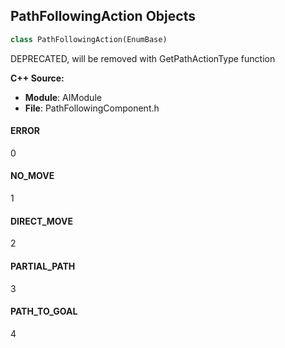 ## PathFollowingAction Objects

```python
class PathFollowingAction(EnumBase)
```

DEPRECATED, will be removed with GetPathActionType function

**C++ Source:**

- **Module**: AIModule
- **File**: PathFollowingComponent.h

<a id="unreal.PathFollowingAction.ERROR"></a>

#### ERROR

0

<a id="unreal.PathFollowingAction.NO_MOVE"></a>

#### NO_MOVE

1

<a id="unreal.PathFollowingAction.DIRECT_MOVE"></a>

#### DIRECT_MOVE

2

<a id="unreal.PathFollowingAction.PARTIAL_PATH"></a>

#### PARTIAL_PATH

3

<a id="unreal.PathFollowingAction.PATH_TO_GOAL"></a>

#### PATH_TO_GOAL

4

<a id="unreal.PathFollowingRequestResult"></a>